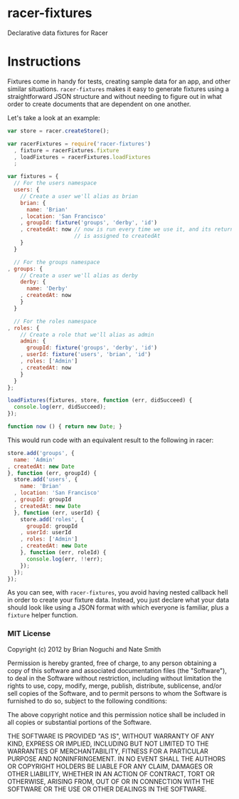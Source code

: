 racer-fixtures
==============

Declarative data fixtures for Racer

# Instructions

Fixtures come in handy for tests, creating sample data for an app, and other
similar situations. `racer-fixtures` makes it easy to generate fixtures using a
straightforward JSON structure and without needing to figure out in what order
to create documents that are dependent on one another.

Let's take a look at an example:

```javascript
var store = racer.createStore();

var racerFixtures = require('racer-fixtures')
  , fixture = racerFixtures.fixture
  , loadFixtures = racerFixtures.loadFixtures
  ;

var fixtures = {
  // For the users namespace
  users: {
    // Create a user we'll alias as brian
    brian: {
      name: 'Brian'
    , location: 'San Francisco'
    , groupId: fixture('groups', 'derby', 'id')
    , createdAt: now // now is run every time we use it, and its return value
                     // is assigned to createdAt
    }
  }

  // For the groups namespace
, groups: {
    // Create a user we'll alias as derby
    derby: {
      name: 'Derby'
    , createdAt: now
    }
  }

  // For the roles namespace
, roles: {
    // Create a role that we'll alias as admin
    admin: {
      groupId: fixture('groups', 'derby', 'id')
    , userId: fixture('users', 'brian', 'id')
    , roles: ['Admin']
    , createdAt: now
    }
  }
};

loadFixtures(fixtures, store, function (err, didSucceed) {
  console.log(err, didSucceed);
});

function now () { return new Date; }
```

This would run code with an equivalent result to the following in racer:

```javascript
store.add('groups', {
  name: 'Admin'
, createdAt: new Date
}, function (err, groupId) {
  store.add('users', {
    name: 'Brian'
  , location: 'San Francisco'
  , groupId: groupId
  , createdAt: new Date
  }, function (err, userId) {
    store.add('roles', {
      groupId: groupId
    , userId: userId
    , roles: ['Admin']
    , createdAt: new Date
    }, function (err, roleId) {
      console.log(err, !!err);
    });
  });
});
```

As you can see, with `racer-fixtures`, you avoid having nested callback hell in
order to create your fixture data. Instead, you just declare what your data
should look like using a JSON format with which everyone is familiar, plus a
`fixture` helper function.

### MIT License
Copyright (c) 2012 by Brian Noguchi and Nate Smith

Permission is hereby granted, free of charge, to any person obtaining a copy
of this software and associated documentation files (the "Software"), to deal
in the Software without restriction, including without limitation the rights
to use, copy, modify, merge, publish, distribute, sublicense, and/or sell
copies of the Software, and to permit persons to whom the Software is
furnished to do so, subject to the following conditions:

The above copyright notice and this permission notice shall be included in
all copies or substantial portions of the Software.

THE SOFTWARE IS PROVIDED "AS IS", WITHOUT WARRANTY OF ANY KIND, EXPRESS OR
IMPLIED, INCLUDING BUT NOT LIMITED TO THE WARRANTIES OF MERCHANTABILITY,
FITNESS FOR A PARTICULAR PURPOSE AND NONINFRINGEMENT. IN NO EVENT SHALL THE
AUTHORS OR COPYRIGHT HOLDERS BE LIABLE FOR ANY CLAIM, DAMAGES OR OTHER
LIABILITY, WHETHER IN AN ACTION OF CONTRACT, TORT OR OTHERWISE, ARISING FROM,
OUT OF OR IN CONNECTION WITH THE SOFTWARE OR THE USE OR OTHER DEALINGS IN
THE SOFTWARE.
